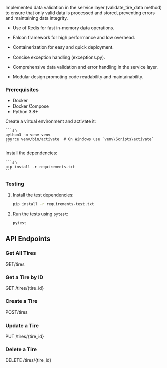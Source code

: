 Implemented data validation in the service layer (validate_tire_data method) to ensure that only valid data is processed and stored, preventing errors and maintaining data integrity.

- Use of Redis for fast in-memory data operations.
- Falcon framework for high performance and low overhead.
- Containerization for easy and quick deployment.

- Concise exception handling (exceptions.py).
- Comprehensive data validation and error handling in the service layer.
- Modular design promoting code readability and maintainability.

### Prerequisites

- Docker
- Docker Compose
- Python 3.8+

Create a virtual environment and activate it:

    ```sh
    python3 -m venv venv
    source venv/bin/activate  # On Windows use `venv\Scripts\activate`
    ```

Install the dependencies:

    ```sh
    pip install -r requirements.txt
    ```

### Testing

1. Install the test dependencies:

    ```sh
    pip install -r requirements-test.txt
    ```

2. Run the tests using `pytest`:

    ```sh
    pytest
    ```


## API Endpoints

### Get All Tires

GET/tires

### Get a Tire by ID

GET /tires/{tire_id}

### Create a Tire

POST/tires

### Update a Tire

PUT /tires/{tire_id}

### Delete a Tire

DELETE /tires/{tire_id}